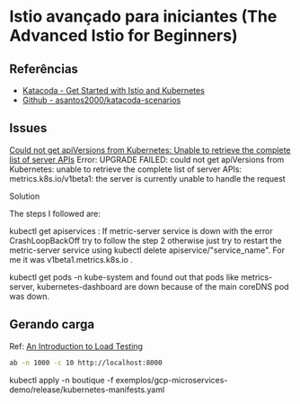 # Istio avançado para iniciantes (The Advanced Istio for Beginners)


## Referências

* [Katacoda - Get Started with Istio and Kubernetes](https://www.katacoda.com/adsantos/courses/istio/deploy-istio-on-kubernetes)
* [Github - asantos2000/katacoda-scenarios](https://github.com/asantos2000/katacoda-scenarios)

## Issues

[Could not get apiVersions from Kubernetes: Unable to retrieve the complete list of server APIs](https://stackoverflow.com/questions/62442679/could-not-get-apiversions-from-kubernetes-unable-to-retrieve-the-complete-list)
Error: UPGRADE FAILED: could not get apiVersions from Kubernetes: unable to retrieve the complete list of server APIs: metrics.k8s.io/v1beta1: the server is currently unable to handle the request

Solution

The steps I followed are:

kubectl get apiservices : If metric-server service is down with the error CrashLoopBackOff try to follow the step 2 otherwise just try to restart the metric-server service using kubectl delete apiservice/"service_name". For me it was v1beta1.metrics.k8s.io .

kubectl get pods -n kube-system and found out that pods like metrics-server, kubernetes-dashboard are down because of the main coreDNS pod was down.

## Gerando carga

Ref: [An Introduction to Load Testing](https://www.digitalocean.com/community/tutorials/an-introduction-to-load-testing#load-testing-basics)

```bash
ab -n 1000 -c 10 http://localhost:8000
```


kubectl apply -n boutique -f exemplos/gcp-microservices-demo/release/kubernetes-manifests.yaml